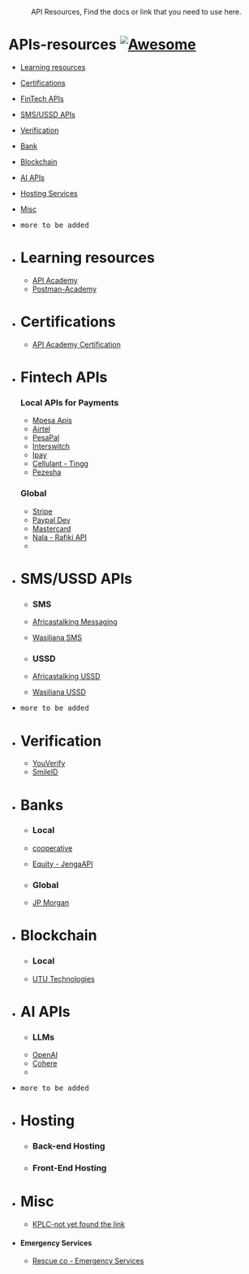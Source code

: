 <p align="center">
  API Resources, Find the docs or link that you need to use here.
</p>



# APIs-resources [![Awesome](https://cdn.rawgit.com/sindresorhus/awesome/d7305f38d29fed78fa85652e3a63e154dd8e8829/media/badge.svg)](https://github.com/sindresorhus/awesome)

- [Learning resources](#global)
- [Certifications](#certifications)
- [FinTech APIs](#fintech-apis)
- [SMS/USSD APIs](#sms)
- [Verification](#Verification)
- [Bank](#banks)
- [Blockchain](#blockchain)
- [AI APIs](#ai-apis)
- [Hosting Services](#Hosting)
- [Misc](#misc)
- <kbd>more to be added</kbd>

- # Learning resources
  - [API Academy](https://apiacademy.co/)
  - [Postman-Academy](https://academy.postman.com/)
   

- # Certifications
  - [API Academy Certification](https://apiacademy.co/api-certification/)
 
 
- # Fintech APIs
   ### Local APIs for Payments
   - [Mpesa Apis](https://developer.safaricom.co.ke/)
   - [Airtel](https://developers.airtel.africa/home)
   - [PesaPal](https://developer.pesapal.com/)
   - [Interswitch](https://developer.interswitchgroup.com/)
   - [Ipay](https://www.ipayafrica.com/solutions/Affiliates-Developers/Developers)
   - [Cellulant - Tingg](https://docs.tingg.africa/)
   - [Pezesha](https://pezesha.com/2.0-showcase)

   ### Global 
  -  [Stripe ](https://stripe.com/docs)
  -  [Paypal Dev](https://developer.paypal.com/home)
  -  [Mastercard](https://developer.mastercard.com/apis)
  -  [Nala - Rafiki API](https://www.rafiki-api.com/)
  -  

- # SMS/USSD APIs
  - ### SMS
   - [Africastalking Messaging](https://africastalking.com/sms)
   - [Wasiliana SMS](https://wasiliana.com/sms)
 
  - ### USSD
   - [Africastalking USSD ](https://africastalking.com/ussd)
   - [Wasiliana USSD ](https://wasiliana.com/ussd)
- <kbd>more to be added</kbd>

- # Verification
  - [YouVerify]( )
  - [SmileID](https://docs.usesmileid.com/getting-started/signing-up)

- # Banks
  -  ### Local
  -  [cooperative](https://developer.co-opbank.co.ke/devportal/apis)
  -  [Equity - JengaAPI](https://www.jengaapi.io/)
 
    
  -  ### Global
  -  [JP Morgan](https://developer.jpmorgan.com/)
 
- # Blockchain
   - ### Local
   - [UTU Technologies](https://utu.io/developers/)
 

- # AI APIs
  - ### LLMs
   - [ OpenAI ](https://openai.com/product#made-for-developers)
   - [Cohere](https://docs.cohere.com/docs)
   - 

- <kbd>more to be added</kbd>

- # Hosting
   - ### Back-end Hosting
 
   - ### Front-End Hosting

- # Misc
    - [KPLC-not yet found the link]()
-  #### Emergency Services
    - [Rescue co - Emergency Services](https://www.rescue.co/)
    
 
